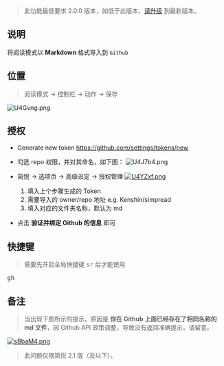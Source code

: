 >  此功能最低要求 2.0.0 版本，如低于此版本，[请升级](http://ksria.com/simpread/) 到最新版本。

说明
---

将阅读模式以 **Markdown** 格式导入到 `Github`

位置
---

> 阅读模式 → 控制栏 → 动作 → 保存

![U4Gvng.png](https://s1.ax1x.com/2020/07/20/U4Gvng.png)

授权
---

- Generate new token <https://github.com/settings/tokens/new>
- 勾选 repo 权限，并对其命名，如下图：
  ![U4J7b4.png](https://s1.ax1x.com/2020/07/20/U4J7b4.png)

- 简悦 → 选项页 → 高级设定 → 授权管理
  [![U4YZxf.png](https://s1.ax1x.com/2020/07/20/U4YZxf.png)](https://imgchr.com/i/U4YZxf)
  1. 填入上个步骤生成的 Token
  2. 需要导入的 owner/repo 地址 e.g. Kenshin/simpread
  3. 填入对应的文件夹名称，默认为 md
- 点击 **验证并绑定 Github 的信息** 即可

快捷键
---

> 需要先开启全局快捷键 <kbd>sr</kbd> 后才能使用

<kbd>gh</kbd>


备注
---

> 当出现下图所示的提示，原因是 **你在 Github 上面已经存在了相同名称的 md 文件**，因 Github API 政策调整，导致没有返回准确提示，请留意。

[![sBbaM4.png](https://s3.ax1x.com/2021/01/16/sBbaM4.png)](https://imgchr.com/i/sBbaM4)

> 此问题仅限简悦 2.1 版（及以下）。